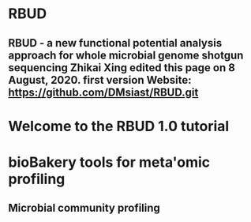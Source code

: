 # RBUD
RBUD - a new functional potential analysis approach for whole microbial genome shotgun sequencing
Zhikai Xing edited this page on 8 August, 2020. first version
Website: https://github.com/DMsiast/RBUD.git
------------------------------------------------------------------------
# Welcome to the RBUD 1.0 tutorial



**bioBakery tools for meta'omic profiling**
===========================================

## **Microbial community profiling**
